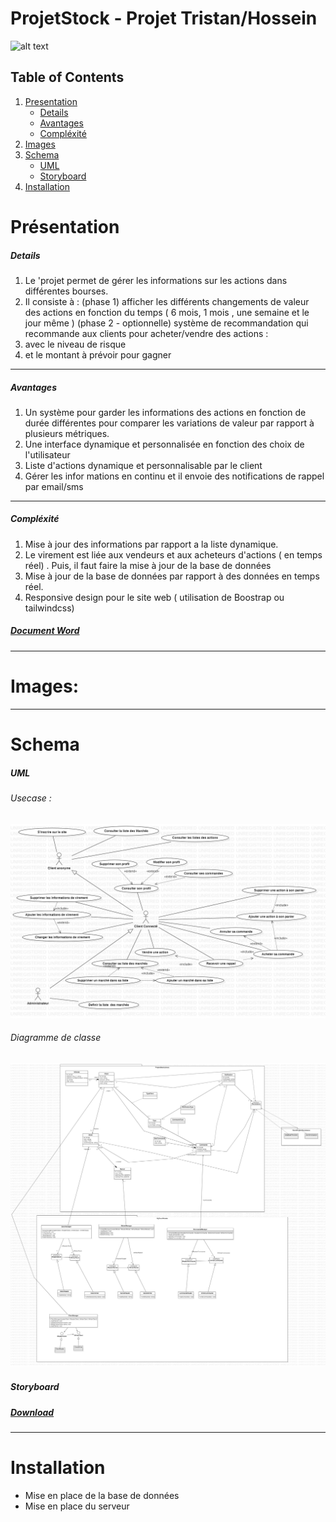 # ProjetStock  - Projet Tristan/Hossein

![alt text](https://comparebrokers.co/img/ai-trader.jpg)
## Table of Contents
1. [Presentation](#Présentation)
    -  [Details](#Details)
    -  [Avantages](#Avantages)
    -  [Compléxité](#Compléxité)
2. [Images](#Images)
3. [Schema](#Schema)
    -  [UML](#Details)
    -  [Storyboard](#Storyboard)
4. [Installation](#Installation )


# Présentation

##### Details
1. Le 'projet permet de gérer les informations sur les actions dans différentes bourses. 
2. Il consiste à :
(phase 1) afficher les différents changements de valeur des actions en fonction du temps ( 6 mois, 1 mois , une semaine et le jour même )
 (phase 2 - optionnelle)  système de recommandation qui recommande aux clients pour acheter/vendre des actions :
1. avec le niveau de risque 
2. et le montant à prévoir pour gagner

------------


#####  Avantages
1. Un système pour garder les informations des actions en fonction de durée différentes pour comparer les variations de valeur par rapport à plusieurs métriques.
2. Une interface dynamique et personnalisée en fonction des choix de l'utilisateur
3. Liste d'actions dynamique et personnalisable par le client
4. Gérer les infor	mations en continu et il envoie des notifications  de rappel par email/sms

------------


##### Compléxité
1. Mise à jour des informations par rapport a la liste dynamique.
2. Le virement est liée aux vendeurs et aux acheteurs d'actions ( en temps réel) . Puis, il faut faire la mise à jour de la base de données
3. Mise à jour de la base de données par rapport à des données en temps réel.
4. Responsive design pour le site web ( utilisation de Boostrap ou tailwindcss)


##### [Document Word](https://view.officeapps.live.com/op/view.aspx?src=https%3A%2F%2Fraw.githubusercontent.com%2FPOEC-DOTNET-CLERMONT-2022%2FProjetStock%2Fmain%2FDocuments%2Fprojet%2520POEC%2520-%2520logiciel%2520vente%2520ou%2520achat%2520action.odt&wdOrigin=BROWSELINK)
------------

# Images:

------------
# Schema

##### UML
###### Usecase :
![alt text](https://raw.githubusercontent.com/POEC-DOTNET-CLERMONT-2022/ProjetStock/main/Documents/UML/Use_Case_Stock_Projet.jpg)

###### Diagramme de classe
![alt text](https://raw.githubusercontent.com/POEC-DOTNET-CLERMONT-2022/ProjetStock/main/Documents/UML/Diagram_Stock_Projet.jpg)
------------
##### Storyboard
##### [Download]()
------------
# Installation
 - Mise en place de la base de données
 - Mise en place du serveur 
